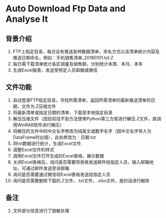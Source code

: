 # Auto Download Ftp Data and Analyse It

## 背景介绍
1. FTP上指定目录，每日会有推送各种数据清单，命名方式以该清单统计内容及推送日期命名，例如：手机销售清单_20180101.txt.Z
2. 每日需下载清单统计各区销量及销售额，分别统计本周、本月、本年
3. 生成Excel报表，发送至特定人员邮箱或微信

## 文件功能
1. 自动登录FTP指定目录，寻找所需清单，返回所需清单的最新推送清单的日期，文件为.Z压缩文件
2. 将最新清单或指定日期的清单，下载至本地指定目录
3. 解压压缩文件（因目前找不到方法使用Python第三方库进行解压.Z文件，故调用WinRAR软件进行解压）
4. 将解压的文件中的中文名字修改为纯英文或数字名字（因中文名字导入为DataFrame时出错），此处修改为：日期.txt
5. 将txt数据进行统计，生成Excel文件
6. 调整Excel文件的样式
7. 调用Excel文件打开生成的Excel表格，展示数据
8. 关闭Excel表格后，询问是否需要将表格发送邮件给指定人员，输入邮箱地址，可通过邮件发送至该邮箱
9. 询问是否需要通过微信将Excel表格发送给指定人员
10. 询问是否需要删除下载的.Z文件，.txt文件，.xlsx文件，是的话进行删除

## 备注
1. 文件部分信息进行了脱敏处理
